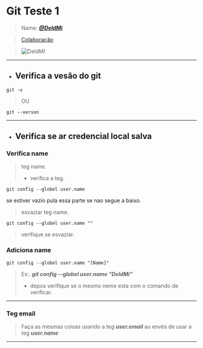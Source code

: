 # Git Teste 1

> Name: [***@DeldMi***](https://github.com/DeldMi)

> [Colaboração](documentos/CONTRIBUTING.md)

> ![DeldMI](https://avatars.githubusercontent.com/u/63366610?v=4)

---



- ## Verifica a vesão do git

```git
git -v
```

> OU

```git
git --verson
```
---
- ## Verifica se ar credencial local salva

### Verifica name

> teg name.
> - verifica a teg.

```git
git config --globel user.name
```

se estiver vazio pula essa parte se nao segue a baixo.
> esvaziar teg name.

```git
git config --globel user.name ""
```
> verifique se esvaziar.

### Adiciona  name
```git
git config --globel user.name "[Name]"
```
> Ex:.  ***git config --globel user.name "DeldMi"*** 
> - depos verifique se o mesmo neme esta com o comando de verificar. 

--- 
### Teg email
> Faça as mesmas coisas usando a teg ***user.email***  au envés de usar a teg ***user.name***
---
